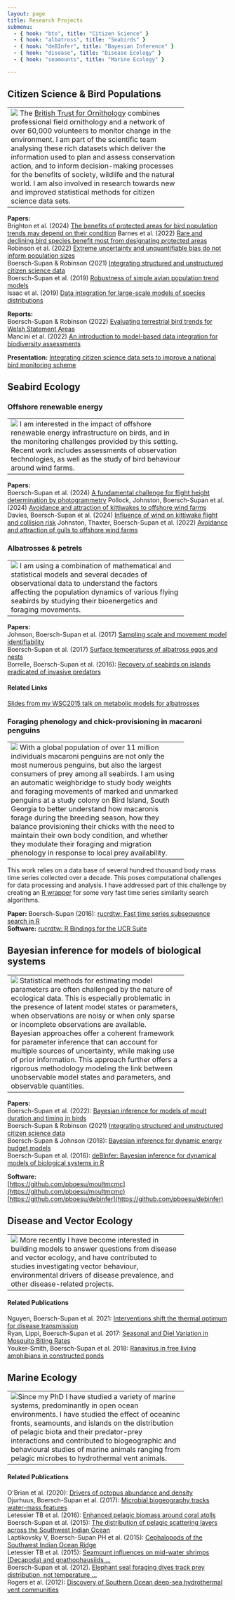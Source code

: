 ```yaml
---
layout: page
title: Research Projects
submenu:
  - { hook: "bto", title: "Citizen Science" }
  - { hook: "albatross", title: "Seabirds" }
  - { hook: "deBInfer", title: "Bayesian Inference" }
  - { hook: "disease", title: "Disease Ecology" }
  - { hook: "seamounts", title: "Marine Ecology" }

---
```


## Citizen Science & Bird Populations <a name="bto">&nbsp;</a>
<table style="width:80%"><tr><td>
<img class="img-research" src="/public/images/bt_05_16_coverage_map.png"> The <a href="http://www.bto.org">British Trust for Ornithology</a> combines professional field ornithology and a network of over 60,000 volunteers to monitor change in the environment. I am part of the scientific team analysing these rich datasets which deliver the information used to plan and assess conservation action, and to inform decision-making processes for the benefits of society, wildlife and the natural world. I am also involved in research towards new and improved statistical methods for citizen science data sets.
</td></tr></table>

**Papers:**    
Brighton et al. (2024) [The benefits of protected areas for bird population trends may depend on their condition](https://doi.org/10.1016/j.biocon.2024.110553)
Barnes et al. (2022) [Rare and declining bird species benefit most from designating protected areas](https://doi.org/10.1038/s41559-022-01927-4)
Robinson et al. (2022) [Extreme uncertainty and unquantifiable bias do not inform population sizes](https://doi.org/10.1073/pnas.2113862119)    
Boersch-Supan & Robinson (2021) [Integrating structured and unstructured citizen science data](https://www.biorxiv.org/content/10.1101/2021.03.03.431294v1)    
Boersch-Supan et al. (2019) [Robustness of simple avian population trend models](https://doi.org/10.1016/j.biocon.2019.108286)<br>
Isaac et al. (2019) [Data integration for large-scale models of species distributions](https://www.cell.com/trends/ecology-evolution/fulltext/S0169-5347(19)30255-1)<br>

**Reports:**    
Boersch-Supan & Robinson (2022) [Evaluating terrestrial bird trends for Welsh Statement Areas](https://data.jncc.gov.uk/data/39254c2d-37e7-46d9-ae63-4739228e1b0d/jncc-report-716.pdf)    
Mancini et al. (2022) [An introduction to model-based data integration for biodiversity assessments](https://data.jncc.gov.uk/data/1c774649-3cf8-4964-bf38-443a12accd09/introduction-to-model-based-data-integration.pdf)    

**Presentation:** [Integrating citizen science data sets to improve a national bird monitoring scheme](https://youtu.be/yejolG6GyPU)

## Seabird Ecology<a name="albatross">&nbsp;</a>

### Offshore renewable energy
<table style="width:80%"><tr><td>
<img class="img-research" src="/public/images/600650761.jpg"> I am interested in the impact of offshore renewable energy infrastructure on birds, and in the monitoring challenges provided by this setting. Recent work includes assessments of observation technologies, as well as the study of bird behaviour around wind farms. 
</td></tr></table>

**Papers:**<br> 
Boersch-Supan et al. (2024) [A fundamental challenge for flight height determination by photogrammetry](https://doi.org/10.1007/s00227-024-04396-4)
Pollock, Johnston, Boersch-Supan et al. (2024) [Avoidance and attraction of kittiwakes to offshore wind farms](https://doi.org/10.1007/s00227-024-04542-y)
Davies, Boersch-Supan et al. (2024) [Influence of wind on kittiwake flight and collision risk](https://doi.org/10.1007/s00227-024-04508-0)
Johnston, Thaxter, Boersch-Supan et al. (2022) [Avoidance and attraction of gulls to offshore wind farms](https://doi.org/10.3354/meps13964)<br>

### Albatrosses & petrels
<table style="width:80%"><tr><td>
<img class="img-research" src="http://leah.johnson-gramacy.com/albatross/wp-content/gallery/at-sea/JC66-800px-wm-2573.jpg"> I am using a combination of mathematical and statistical models and several decades of observational data to understand the factors affecting the population dynamics of various flying seabirds by studying their bioenergetics and foraging movements. 
</td></tr></table>

**Papers:**<br> 
Johnson, Boersch-Supan et al. (2017) [Sampling scale and movement model identifiability](https://doi.org/10.1002/ece3.3461)<br>
Boersch-Supan et al. (2017) [Surface temperatures of albatross eggs and nests](https://doi.org/10.1080/01584197.2017.1406311)<br>
Borrelle, Boersch-Supan et al. (2016): [Recovery of seabirds on islands eradicated of invasive predators](../public/Borrelle_et_al_2016_prepress.pdf)<br>
#### Related Links
<a href="https://figshare.com/articles/Unravelling_physiological_and_ecological_determinants_of_albatross_chick_growth/1591048">Slides from my WSC2015 talk on metabolic models for albatrosses</a> 

### Foraging phenology and chick-provisioning in macaroni penguins<a name="weighbridge">&nbsp;</a>
<table style="width:80%"><tr><td>
<img class="img-research" src="/public/images/jumping_out_crop.gif"> With a global population of over 11 million individuals macaroni penguins are not only the most numerous penguins, but also the largest consumers of prey among all seabirds. I am using an automatic weighbridge to study body weights and foraging movements of marked and unmarked penguins at a study colony on Bird Island, South Georgia to better understand how macaronis forage during the breeding season, how they balance provisioning their chicks with the need to maintain their own body condition, and whether they modulate their foraging and migration phenology in response to local prey availability.
</td></tr></table>

This work relies on a data base of several hundred thousand body mass time series collected over a decade. This poses computational challenges for data processing and analysis. I have addressed part of this challenge by creating an [R wrapper](http://doi.org/10.21105/joss.00100) for some very fast time series similarity search algorithms.

**Paper:** Boersch-Supan (2016): [rucrdtw: Fast time series subsequence search in R](http://doi.org/10.21105/joss.00100)<br>
**Software:** [rucrdtw: R Bindings for the UCR Suite](https://cran.r-project.org/package=rucrdtw)


## Bayesian inference for models of biological systems<a name="deBInfer">&nbsp;</a>
<table style="width:80%"><tr><td>
<img class="img-research" src="/public/images/bayesian_inference.jpg"> Statistical methods for estimating model parameters are often challenged by the nature of ecological data. This is especially problematic in the presence of latent model states or parameters, when observations are noisy or when only sparse or incomplete observations are available.<br>
Bayesian approaches offer a coherent framework for parameter inference that can account for
multiple sources of uncertainty, while making use of prior information. This approach further
offers a rigorous methodology modeling the link between unobservable model states and
parameters, and observable quantities.
</td></tr></table>

**Papers:**    
Boersch-Supan et al. (2022): [Bayesian inference for models of moult duration and timing in birds](https://doi.org/10.48550/arXiv.2205.12120)    
Boersch-Supan & Robinson (2021) [Integrating structured and unstructured citizen science data](https://www.biorxiv.org/content/10.1101/2021.03.03.431294v1)    
Boersch-Supan & Johnson (2018): [Bayesian inference for dynamic energy budget models](https://doi.org/10.1016/j.seares.2018.07.014)<br>
Boersch-Supan et al. (2016): [deBInfer: Bayesian inference for dynamical models of biological systems in R](http://doi.org/10.1111/2041-210X.12679)    
    
**Software:**    
[https://github.com/pboesu/moultmcmc](https://github.com/pboesu/moultmcmc)    
[https://github.com/pboesu/debinfer](https://github.com/pboesu/debinfer)

## Disease and Vector Ecology<a name="disease">&nbsp;</a>

<table style="width:80%"><tr><td>
<img class="img-research" src="/public/images/Culex_sp.png">
More recently I have become interested in building models to answer questions from disease and vector ecology, and have contributed to studies investigating vector behaviour, environmental drivers of disease prevalence,  and other disease-related projects.
</td></tr></table>

#### Related Publications    
Nguyen, Boersch-Supan et al. 2021: [Interventions shift the thermal optimum for disease transmission](https://doi.org/10.1073/pnas.2017537118)    
Ryan, Lippi, Boersch-Supan et al. 2017: [Seasonal and Diel Variation in Mosquito Biting Rates](https://doi.org/10.1101/192773)    
Youker-Smith, Boersch-Supan et al. 2018: [Ranavirus in free living amphibians in constructed ponds](https://doi.org/10.1101/321299)

## Marine Ecology<a name="seamounts">&nbsp;</a>
<table style="width:80%"><tr><td>
<img class="img-research" src="http://news.bbcimg.co.uk/media/images/51453000/gif/_51453465_pic6.gif">Since my PhD I have studied a variety of marine systems, predominantly in open ocean environments. I have studied the effect of oceaninc fronts, seamounts, and islands on the distribution of pelagic biota and their predator-prey interactions and contributed to biogeographic and behavioural studies of marine animals ranging from pelagic microbes to hydrothermal vent animals. </td></tr></table>

#### Related Publications
O'Brian et al. (2020): [Drivers of octopus abundance and density](https://doi.org/10.1016/j.jembe.2020.151377)<br>
Djurhuus, Boersch-Supan et al. (2017): [Microbial biogeography tracks water-mass features](http://dx.doi.org/10.1098/rsos.170033)<br>
Letessier TB et al. (2016): [Enhanced pelagic biomass around coral atolls](http://dx.doi.org/10.3354/meps11675)<br>
Boersch-Supan et al. (2015): [The distribution of pelagic scattering layers across the Southwest Indian Ocean](http://dx.doi.org/10.1016/j.dsr2.2015.06.023)<br>
Laptikovsky V, Boersch-Supan PH et al. (2015): [Cephalopods of the Southwest Indian Ocean Ridge](http://dx.doi.org/10.1016/j.dsr2.2015.07.002)    
Letessier TB et al. (2015): [Seamount influences on mid-water shrimps (Decapoda) and gnathophausiids ...](http://dx.doi.org/10.1016/j.dsr2.2015.05.009)    
Boersch-Supan et al. (2012). [Elephant seal foraging dives track prey distribution, not temperature ...](http://dx.doi.org/10.3354/meps09890)    
Rogers et al. (2012): [Discovery of Southern Ocean deep-sea hydrothermal vent communities](http://dx.doi.org/10.1371/journal.pbio.1001234)    


